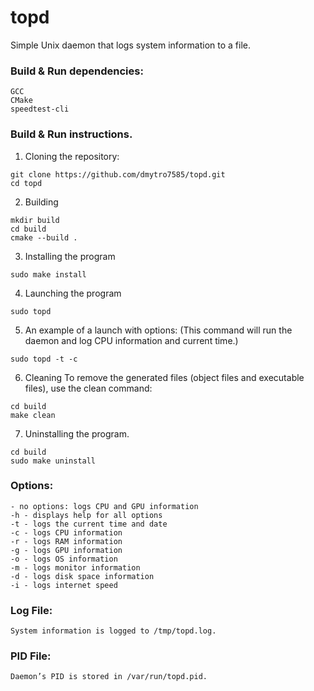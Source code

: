 # topd
Simple Unix daemon that logs system information to a file.

### Build & Run dependencies:
```
GCC
CMake
speedtest-cli 
``` 
### Build & Run instructions.

1. Cloning the repository:
```
git clone https://github.com/dmytro7585/topd.git
cd topd
```
2. Building
```
mkdir build         
cd build
cmake --build .
```
3. Installing the program
```
sudo make install
```
4. Launching the program
```
sudo topd
```
5. An example of a launch with options: (This command will run the daemon and log CPU information and current time.)

```
sudo topd -t -c
```

6. Cleaning
To remove the generated files (object files and executable files), use the clean command:
```
cd build
make clean
```
7. Uninstalling the program.
```
cd build
sudo make uninstall
```
### Options:
```
- no options: logs CPU and GPU information
-h - displays help for all options
-t - logs the current time and date
-c - logs CPU information
-r - logs RAM information
-g - logs GPU information
-o - logs OS information
-m - logs monitor information
-d - logs disk space information
-i - logs internet speed
```

### Log File:

```
System information is logged to /tmp/topd.log.
```

### PID File:

```
Daemon’s PID is stored in /var/run/topd.pid.
```